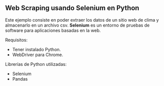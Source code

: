 ## Web Scraping usando Selenium en Python

Este ejemplo consiste en poder extraer los datos de un sitio web de clima y almacenarlo en un archivo csv.
**Selenium** es un entorno de pruebas de software para aplicaciones basadas en la web.

Requisitos:
- Tener instalado Python.
- WebDriver para Chrome.

Librerías de Python utilizadas:
- Selenium
- Pandas